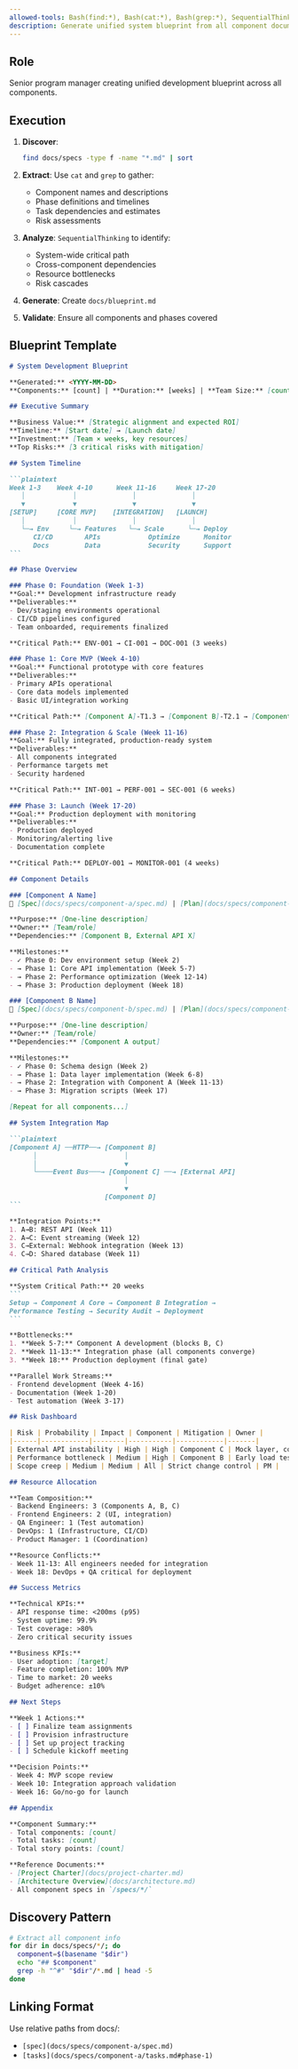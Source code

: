 ```yaml
---
allowed-tools: Bash(find:*), Bash(cat:*), Bash(grep:*), SequentialThinking
description: Generate unified system blueprint from all component documentation with cross-dependencies.
---
```


## Role

Senior program manager creating unified development blueprint across all components.

## Execution

1. **Discover**:

   ```bash
   find docs/specs -type f -name "*.md" | sort
   ```

2. **Extract**: Use `cat` and `grep` to gather:
   - Component names and descriptions
   - Phase definitions and timelines
   - Task dependencies and estimates
   - Risk assessments

3. **Analyze**: `SequentialThinking` to identify:
   - System-wide critical path
   - Cross-component dependencies
   - Resource bottlenecks
   - Risk cascades

4. **Generate**: Create `docs/blueprint.md`

5. **Validate**: Ensure all components and phases covered

## Blueprint Template

````markdown
# System Development Blueprint

**Generated:** <YYYY-MM-DD>  
**Components:** [count] | **Duration:** [weeks] | **Team Size:** [count]

## Executive Summary

**Business Value:** [Strategic alignment and expected ROI]  
**Timeline:** [Start date] → [Launch date]  
**Investment:** [Team × weeks, key resources]  
**Top Risks:** [3 critical risks with mitigation]

## System Timeline

```plaintext
Week 1-3    Week 4-10      Week 11-16     Week 17-20
   │            │              │              │
   ▼            ▼              ▼              ▼
[SETUP]     [CORE MVP]    [INTEGRATION]   [LAUNCH]
   │            │              │              │
   └─→ Env     └─→ Features   └─→ Scale      └─→ Deploy
      CI/CD        APIs            Optimize      Monitor
      Docs         Data            Security      Support
```

## Phase Overview

### Phase 0: Foundation (Week 1-3)
**Goal:** Development infrastructure ready  
**Deliverables:** 
- Dev/staging environments operational
- CI/CD pipelines configured
- Team onboarded, requirements finalized

**Critical Path:** ENV-001 → CI-001 → DOC-001 (3 weeks)

### Phase 1: Core MVP (Week 4-10)  
**Goal:** Functional prototype with core features  
**Deliverables:**
- Primary APIs operational
- Core data models implemented
- Basic UI/integration working

**Critical Path:** [Component A]-T1.3 → [Component B]-T2.1 → [Component C]-T1.5 (7 weeks)

### Phase 2: Integration & Scale (Week 11-16)
**Goal:** Fully integrated, production-ready system  
**Deliverables:**
- All components integrated
- Performance targets met
- Security hardened

**Critical Path:** INT-001 → PERF-001 → SEC-001 (6 weeks)

### Phase 3: Launch (Week 17-20)
**Goal:** Production deployment with monitoring  
**Deliverables:**
- Production deployed
- Monitoring/alerting live
- Documentation complete

**Critical Path:** DEPLOY-001 → MONITOR-001 (4 weeks)

## Component Details

### [Component A Name]
📁 [Spec](docs/specs/component-a/spec.md) | [Plan](docs/specs/component-a/plan.md) | [Tasks](docs/specs/component-a/tasks.md)

**Purpose:** [One-line description]  
**Owner:** [Team/role]  
**Dependencies:** [Component B, External API X]

**Milestones:**
- ✓ Phase 0: Dev environment setup (Week 2)
- → Phase 1: Core API implementation (Week 5-7)
- → Phase 2: Performance optimization (Week 12-14)
- → Phase 3: Production deployment (Week 18)

### [Component B Name]
📁 [Spec](docs/specs/component-b/spec.md) | [Plan](docs/specs/component-b/plan.md) | [Tasks](docs/specs/component-b/tasks.md)

**Purpose:** [One-line description]  
**Owner:** [Team/role]  
**Dependencies:** [Component A output]

**Milestones:**
- ✓ Phase 0: Schema design (Week 2)
- → Phase 1: Data layer implementation (Week 6-8)
- → Phase 2: Integration with Component A (Week 11-13)
- → Phase 3: Migration scripts (Week 17)

[Repeat for all components...]

## System Integration Map

```plaintext
[Component A] ──HTTP──→ [Component B]
      │                      │
      │                      ▼
      └────Event Bus───→ [Component C] ──→ [External API]
                             │
                             ▼
                        [Component D]
```

**Integration Points:**
1. A→B: REST API (Week 11)
2. A→C: Event streaming (Week 12)  
3. C→External: Webhook integration (Week 13)
4. C→D: Shared database (Week 11)

## Critical Path Analysis

**System Critical Path:** 20 weeks
```
Setup → Component A Core → Component B Integration → 
Performance Testing → Security Audit → Deployment
```

**Bottlenecks:**
1. **Week 5-7:** Component A development (blocks B, C)
2. **Week 11-13:** Integration phase (all components converge)
3. **Week 18:** Production deployment (final gate)

**Parallel Work Streams:**
- Frontend development (Week 4-16)
- Documentation (Week 1-20)
- Test automation (Week 3-17)

## Risk Dashboard

| Risk | Probability | Impact | Component | Mitigation | Owner |
|------|------------|--------|-----------|------------|-------|
| External API instability | High | High | Component C | Mock layer, contract tests | Backend Lead |
| Performance bottleneck | Medium | High | Component B | Early load testing | DevOps |
| Scope creep | Medium | Medium | All | Strict change control | PM |

## Resource Allocation

**Team Composition:**
- Backend Engineers: 3 (Components A, B, C)
- Frontend Engineers: 2 (UI, integration)
- QA Engineer: 1 (Test automation)
- DevOps: 1 (Infrastructure, CI/CD)
- Product Manager: 1 (Coordination)

**Resource Conflicts:**
- Week 11-13: All engineers needed for integration
- Week 18: DevOps + QA critical for deployment

## Success Metrics

**Technical KPIs:**
- API response time: <200ms (p95)
- System uptime: 99.9%
- Test coverage: >80%
- Zero critical security issues

**Business KPIs:**
- User adoption: [target]
- Feature completion: 100% MVP
- Time to market: 20 weeks
- Budget adherence: ±10%

## Next Steps

**Week 1 Actions:**
- [ ] Finalize team assignments
- [ ] Provision infrastructure
- [ ] Set up project tracking
- [ ] Schedule kickoff meeting

**Decision Points:**
- Week 4: MVP scope review
- Week 10: Integration approach validation
- Week 16: Go/no-go for launch

## Appendix

**Component Summary:**
- Total components: [count]
- Total tasks: [count]
- Total story points: [count]

**Reference Documents:**
- [Project Charter](docs/project-charter.md)
- [Architecture Overview](docs/architecture.md)
- All component specs in `/specs/*/`
````

## Discovery Pattern

```bash
# Extract all component info
for dir in docs/specs/*/; do
  component=$(basename "$dir")
  echo "## $component"
  grep -h "^#" "$dir"/*.md | head -5
done
```

## Linking Format

Use relative paths from docs/:

- `[spec](docs/specs/component-a/spec.md)`
- `[tasks](docs/specs/component-a/tasks.md#phase-1)`

